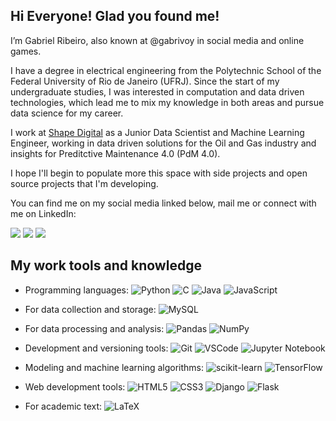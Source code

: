 ## Hi Everyone! Glad you found me!

I’m Gabriel Ribeiro, also known at @gabrivoy in social media and online games.

I have a degree in electrical engineering from the Polytechnic School of the Federal University of Rio de Janeiro (UFRJ). Since the start of my undergraduate studies, I was interested in computation and data driven technologies, which lead me to mix my knowledge in both areas and pursue data science for my career.

I work at [Shape Digital](https://shapedigital.com/) as a Junior Data Scientist and Machine Learning Engineer, working in data driven solutions for the Oil and Gas industry and insights for Preditctive Maintenance 4.0 (PdM 4.0).

I hope I'll begin to populate more this space with side projects and open source projects that I'm developing.

You can find me on my social media linked below, mail me or connect with me on LinkedIn:

<div> 
  <a href="https://www.instagram.com/gabrivoy/" target="_blank"><img src="https://img.shields.io/badge/-Instagram-%23E4405F?style=for-the-badge&logo=instagram&logoColor=white" target="_blank"></a>
  <a href = "mailto:ribeiroggabriel@gmail.com"><img src="https://img.shields.io/badge/-Gmail-%23333?style=for-the-badge&logo=gmail&logoColor=white" target="_blank"></a>
  <a href="https://www.linkedin.com/in/ribeiroggabriel/" target="_blank"><img src="https://img.shields.io/badge/-LinkedIn-%230077B5?style=for-the-badge&logo=linkedin&logoColor=white" target="_blank"></a> 
</div>

## My work tools and knowledge

- Programming languages: ![Python](https://img.shields.io/badge/python-3670A0?style=for-the-badge&logo=python&logoColor=ffdd54) ![C](https://img.shields.io/badge/c-%2300599C.svg?style=for-the-badge&logo=c&logoColor=white) ![Java](https://img.shields.io/badge/java-%23ED8B00.svg?style=for-the-badge&logo=java&logoColor=white) ![JavaScript](https://img.shields.io/badge/javascript-%23323330.svg?style=for-the-badge&logo=javascript&logoColor=%23F7DF1E)

-  For data collection and storage: ![MySQL](https://img.shields.io/badge/mysql-%2300f.svg?style=for-the-badge&logo=mysql&logoColor=white)

-  For data processing and analysis: ![Pandas](https://img.shields.io/badge/pandas-%23150458.svg?style=for-the-badge&logo=pandas&logoColor=white) ![NumPy](https://img.shields.io/badge/numpy-%23013243.svg?style=for-the-badge&logo=numpy&logoColor=white)

-  Development and versioning tools: ![Git](https://img.shields.io/badge/git-%23F05033.svg?style=for-the-badge&logo=git&logoColor=white) ![VSCode](https://img.shields.io/badge/Visual%20Studio%20Code-0078d7.svg?style=for-the-badge&logo=visual-studio-code&logoColor=white)  ![Jupyter Notebook](https://img.shields.io/badge/jupyter-%23FA0F00.svg?style=for-the-badge&logo=jupyter&logoColor=white)

-  Modeling and machine learning algorithms: ![scikit-learn](https://img.shields.io/badge/scikit--learn-%23F7931E.svg?style=for-the-badge&logo=scikit-learn&logoColor=white) ![TensorFlow](https://img.shields.io/badge/TensorFlow-%23FF6F00.svg?style=for-the-badge&logo=TensorFlow&logoColor=white)

-  Web development tools: ![HTML5](https://img.shields.io/badge/html5-%23E34F26.svg?style=for-the-badge&logo=html5&logoColor=white) ![CSS3](https://img.shields.io/badge/css3-%231572B6.svg?style=for-the-badge&logo=css3&logoColor=white) ![Django](https://img.shields.io/badge/django-%23092E20.svg?style=for-the-badge&logo=django&logoColor=white) ![Flask](https://img.shields.io/badge/flask-%23000.svg?style=for-the-badge&logo=flask&logoColor=white)

-  For academic text: ![LaTeX](https://img.shields.io/badge/latex-%23008080.svg?style=for-the-badge&logo=latex&logoColor=white)

<!---
gabrivoy/gabrivoy is a ✨ special ✨ repository because its `README.md` (this file) appears on your GitHub profile.
You can click the Preview link to take a look at your changes.
--->
